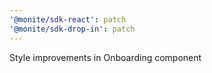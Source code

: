 ```yaml
---
'@monite/sdk-react': patch
'@monite/sdk-drop-in': patch
---
```


Style improvements in Onboarding component
